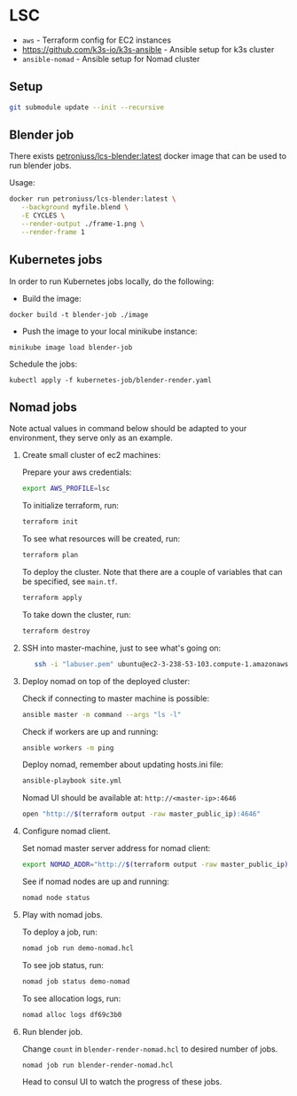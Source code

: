 # LSC

- `aws` - Terraform config for EC2 instances
- https://github.com/k3s-io/k3s-ansible - Ansible setup for k3s cluster
- `ansible-nomad` - Ansible setup for Nomad cluster

## Setup

```bash
git submodule update --init --recursive
```

## Blender job
There exists [petroniuss/lcs-blender:latest](https://hub.docker.com/repository/docker/petroniuss/lcs-blender)
docker image that can be used to run blender jobs.

Usage:
```bash
docker run petroniuss/lcs-blender:latest \
   --background myfile.blend \
   -E CYCLES \
   --render-output ./frame-1.png \
   --render-frame 1
```

## Kubernetes jobs

In order to run Kubernetes jobs locally, do the following:
- Build the image:
```
docker build -t blender-job ./image
```
- Push the image to your local minikube instance:
```
minikube image load blender-job
```
Schedule the jobs:
```
kubectl apply -f kubernetes-job/blender-render.yaml
```

## Nomad jobs
Note actual values in command below should be adapted to your environment,
they serve only as an example.

1. Create small cluster of ec2 machines:
  
   Prepare your aws credentials: 
   ```bash
   export AWS_PROFILE=lsc
   ```
   
   To initialize terraform, run:
   ```bash
   terraform init
   ```
   
   To see what resources will be created, run:
   ```bash
   terraform plan
   ```
   
   To deploy the cluster. 
   Note that there are a couple of variables that can be specified, see `main.tf`.
   ```bash
   terraform apply
   ```
   
   To take down the cluster, run:
   ```bash
   terraform destroy
   ```
   
2. SSH into master-machine, just to see what's going on:
   ```bash
      ssh -i "labuser.pem" ubuntu@ec2-3-238-53-103.compute-1.amazonaws.com
   ```
3. Deploy nomad on top of the deployed cluster:
   
   Check if connecting to master machine is possible:
   ```bash
   ansible master -m command --args "ls -l"
   ```
   
   Check if workers are up and running:
   ```bash
   ansible workers -m ping
   ```
   
   Deploy nomad, remember about updating hosts.ini file:
   ```bash
   ansible-playbook site.yml
   ```

   Nomad UI should be available at: `http://<master-ip>:4646`
   ```bash
   open "http://$(terraform output -raw master_public_ip):4646"
   ```

4. Configure nomad client.
   
   Set nomad master server address for nomad client:
   ```bash
   export NOMAD_ADDR="http://$(terraform output -raw master_public_ip):4646"
   ```
   
   See if nomad nodes are up and running:
   ```bash
   nomad node status
   ```
   
5. Play with nomad jobs.
   
   To deploy a job, run:
   ```bash
   nomad job run demo-nomad.hcl
   ```

   To see job status, run:
   ```bash
   nomad job status demo-nomad
   ```

   To see allocation logs, run:
   ```bash
   nomad alloc logs df69c3b0
   ```
   
6. Run blender job.

   Change `count` in `blender-render-nomad.hcl` to desired number of jobs.
   ```bash
   nomad job run blender-render-nomad.hcl
   ```
   Head to consul UI to watch the progress of these jobs.
